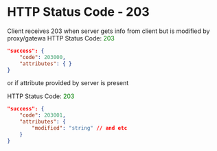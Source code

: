# HTTP Status Code - 203

Client receives 203 when server gets info from client but is modified by proxy/gatewa
HTTP Status Code: <span style="color:green">203</span>
```json
"success": {
    "code": 203000,
    "attributes": { }
}
```

or if attribute provided by server is present

HTTP Status Code: <span style="color:green">203</span>
```json
"success": {
    "code": 203001,
    "attributes": { 
        "modified": "string" // and etc
    }
}
```
